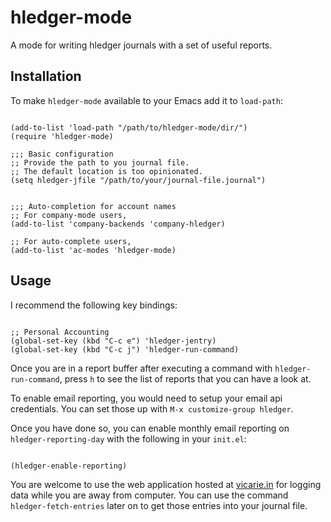 # hledger-mode


A mode for writing hledger journals with a set of useful reports.

## Installation

To make `hledger-mode` available to your Emacs add it to `load-path`:

```elisp 

(add-to-list 'load-path "/path/to/hledger-mode/dir/")
(require 'hledger-mode)

;;; Basic configuration
;; Provide the path to you journal file. 
;; The default location is too opinionated.
(setq hledger-jfile "/path/to/your/journal-file.journal")


;;; Auto-completion for account names
;; For company-mode users, 
(add-to-list 'company-backends 'company-hledger)

;; For auto-complete users, 
(add-to-list 'ac-modes 'hledger-mode)

```

## Usage

I recommend the following key bindings:

```elisp

;; Personal Accounting
(global-set-key (kbd "C-c e") 'hledger-jentry)
(global-set-key (kbd "C-c j") 'hledger-run-command)

```

Once you are in a report buffer after executing a command with
`hledger-run-command`, press `h` to see the list of reports that you
can have a look at.

To enable email reporting, you would need to setup your email api
credentials. You can set those up with `M-x customize-group hledger`. 

Once you have done so, you can enable monthly email reporting on
`hledger-reporting-day` with the following in your `init.el`:

```elisp

(hledger-enable-reporting)

```

You are welcome to use the web application hosted
at [vicarie.in](https://services.vicarie.in) for logging data while
you are away from computer. You can use the command
`hledger-fetch-entries` later on to get those entries into your
journal file.








